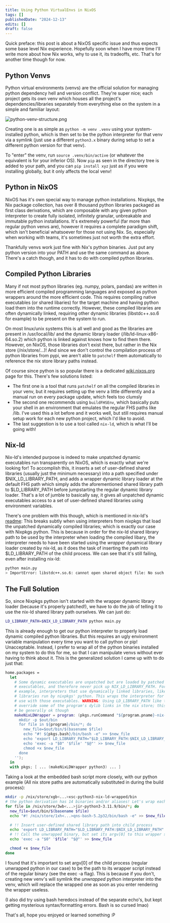 ```yaml
---
title: Using Python VirtualEnvs in NixOS
tags: []
publishedDate: "2024-12-13"
edits: []
draft: false
---
```


<!-- > [!NOTE] -->

Quick preface: this post is about a NixOS specific issue and thus expects some
base level Nix experience. Hopefully soon when I have more time I'll write more
about how Nix works, why to use it, its tradeoffs, etc. That's for another time
though for now.

## Python Venvs

Python virtual environments (venvs) are the official solution for managing
python dependency hell and version conflict. They're super nice; each project
gets its own venv which houses all the project's dependencies/libraries
separately from everything else on the system in a simple and familiar layout:

![python-venv-structure.png](/images/python-venv-structure.png)

Creating one is as simple as `python -m venv .venv` using your system-installed
python, which is then set to be the python interpreter for that venv via a
symlink (just use a different `python3.x` binary during setup to set a different
python version for that venv).

To "enter" the venv, run `source .venv/bin/active` (or whatever the equivalent
is for your inferior OS). Now `pip` as seen in the directory tree is added to
your path, and you can `pip install xyz` just as if you were installing
globally, but it only affects the local venv!

## Python in NixOS

NixOS has it's own special way to manage python installations. Nixpkgs, the Nix
package collection, has over 8 thousand python libraries packaged as first class
derivations, which are composable with any given python interpreter to create
fully isolated, infinitely granular, unbreakable and immutable python
installations. It's extremely powerful (far more than regular python venvs are),
however it requires a complete paradigm shift, which isn't beneficial whatsoever
for those not using Nix. So, especially when working with teams, it's sometimes
just not worth the extra effort.

Thankfully venvs work just fine with Nix's python binaries. Just put any python
version into your PATH and use the same command as above. There's a catch
though, and it has to do with compiled python libraries.

## Compiled Python Libraries

Many if not most python libraries (eg. numpy, polars, pandas) are written in
more efficient compiled programming languages and exposed as python wrappers
around the more efficient code. This requires compiling native executables (or
shared libaries) for the target machine and having python load them into the
runtime correctly. However, these compiled libraries are often dynamically
linked, requiring other dynamic libraries (libstdc++.so.6 for example) to be
present on the system to run.

On most linux/unix systems this is all well and good as the libraries are
present in /usr/local/lib/ and the dynamic library loader
(/lib/ld-linux-x86-64.so.2) which python is linked against knows how to find
them there. However, on NixOS, those libraries don't exist there, but rather in
the Nix store (/nix/store/...)! And since we don't control the compilation
process of python libraries from pypi, we aren't able to `patchelf` them
automatically to reference the nix store library paths instead.

Of course since python is so popular there is a dedicated
[wiki.nixos.org](https://wiki.nixos.org/wiki/Python#Running_compiled_libraries)
page for this. There's few solutions listed:

-   The first one is a tool that runs `patchelf` on all the compiled libraries
    in your venv, but it requires setting up the venv a little differently and a
    manual run on every package update, which feels too clumsly
-   The second one recommends using `buildFHSEnv`, which basically puts your
    shell in an environment that emulates the regular FHS paths like /lib. I've
    used this a lot before and it works well, but still requires manual setup
    work for each new python project, which I'd like to avoid.
-   The last suggestion is to use a tool called `nix-ld`, which is what I'll be
    going with!

## Nix-ld

Nix-ld's intended purpose is indeed to make unpatched dynamic executables run
transparently on NixOS, which is exactly what we're looking for! To accomplish
this, it inserts a set of user-defined shared libraries (usually just the
minimum necessary) into a path specified under \$NIX_LD_LIBRARY_PATH, and adds a
wrapper dynamic library loader at the default FHS path which simply adds the
aforementioned shared library path to \$LD_LIBRARY_PATH before jumpstarting the
regular dynamic library loader. That's a lot of jumble to basically say, it
gives all unpatched dynamic executables access to a set of user-defined shared
libraries using environment variables.

There's one problem with this though, which is mentioned in nix-ld's
[readme](https://wiki.nixos.org/wiki/Python#Running_compiled_libraries): This
breaks subtly when using interpreters from nixpkgs that load the unpatched
dynamically compiled libraries; which is exactly our case with Nixpkgs python.
This is because in order for the nix-ld shared library path to be used by the
interpreter when loading the compiled libary, the interpreter needs to have been
started using the _wrapper_ dynamical library loader created by nix-ld, as it
does the task of inserting the path into \$LD_LIBRARY_PATH of the child process.
We can see that it's still failing, even after installing nix-ld:

```sh
python main.py
> ImportError: libstdc++.so.6: cannot open shared object file: No such file or directory
```

## The Full Solution

So, since Nixpkgs python isn't started with the wrapper dynamic library loader
(because it's properly patched!), we have to do the job of telling it to use the
nix-ld shared library path ourselves. We can just do:

```sh
LD_LIBRARY_PATH=$NIX_LD_LIBRARY_PATH python main.py
```

This is already enough to get our python interpreter to properly load dynamic
compiled python libraries. But this requires an ugly environment variable
manipulation every time you want to call python or pip! Unacceptable. Instead, I
prefer to wrap all of the python binaries installed on my system to do this for
me, so that I can manipulate venvs without ever having to think about it. This
is the generalized solution I came up with to do just that:

```nix
home.packages =
  let
    # Some dynamic executables are unpatched but are loaded by patched nixpkgs
    # executables, and therefore never pick up NIX_LD_LIBRARY_PATH. For
    # example, interpreters that use dynamically linked libraries, like python3
    # libraries run by nixpkgs' python. This wraps the interpreter for ease of
    # use with those executables. WARNING: Using LD_LIBRARY_PATH like this can
    # override some of the program's dylib links in the nix store; this should
    # be generally ok though
    makeNixLDWrapper = program: (pkgs.runCommand "${program.pname}-nix-ld-wrapped" { } ''
      mkdir -p $out/bin
      for file in ${program}/bin/*; do
        new_file=$out/bin/$(basename $file)
        echo "#! ${pkgs.bash}/bin/bash -e" >> $new_file
        echo 'export LD_LIBRARY_PATH="$LD_LIBRARY_PATH:$NIX_LD_LIBRARY_PATH"' >> $new_file
        echo 'exec -a "$0" '$file' "$@"' >> $new_file
        chmod +x $new_file
      done
    '');
  in
  with pkgs; [ ... (makeNixLDWrapper python3) ... ]
```

Taking a look at the embedded bash script more closely, with our python example
(All nix store paths are automatically substituted in during the build process):

```sh
mkdir -p /nix/store/xgb<...>xsc-python3-nix-ld-wrapped/bin
# the python derivation has 14 binaries and/or aliases! Let's wrap each one
for file in /nix/store/3wb<...>jir-python3-3.11.9/bin/*; do
  new_file=$out/bin/$(basename $file)
  echo "#! /nix/store/1xh<...>qns-bash-5.2p32/bin/bash -e" >> $new_file

  # !! Insert user-defined shared library path into child process
  echo 'export LD_LIBRARY_PATH="$LD_LIBRARY_PATH:$NIX_LD_LIBRARY_PATH"' >> $new_file
  # !! Call the unwrapped binary, but set its argv[0] to this wrapper script
  echo 'exec -a "$0" '$file' "$@"' >> $new_file

  chmod +x $new_file
done
```

I found that it's important to set argv[0] of the child process (regular
unwrapped python in our case) to be the path to its wrapper script instead of
the regular binary (see the exec -a flag). This is because if you don't,
creating new venv's will symlink the _unwrapped_ python interpreter into the
venv, which will replace the wrapped one as soon as you enter rendering the
wrapper useless.

(I also did try using bash heredocs instead of the separate echo's, but kept
getting mysterious syntax/formatting errors. Bash is so cursed lmao)

That's all, hope you enjoyed or learned something :P
